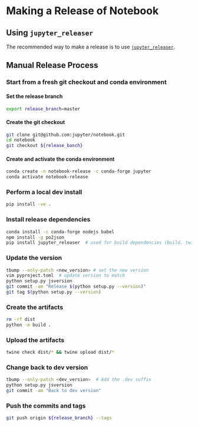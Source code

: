 # Making a Release of Notebook

## Using `jupyter_releaser`

The recommended way to make a release is to use [`jupyter_releaser`](https://github.com/jupyter-server/jupyter_releaser#checklist-for-adoption).

## Manual Release Process

### Start from a fresh git checkout and conda environment

#### Set the release branch

```bash
export release_branch=master
```

#### Create the git checkout

```bash
git clone git@github.com:jupyter/notebook.git
cd notebook
git checkout ${release_banch}
```

#### Create and activate the conda environment

```bash
conda create -n notebook-release -c conda-forge jupyter
conda activate notebook-release
```

### Perform a local dev install

```bash
pip install -ve .
```

### Install release dependencies

```bash
conda install -c conda-forge nodejs babel
npm install -g po2json
pip install jupyter_releaser  # used for build dependencies (build, twine, tbump)
```

### Update the version

```bash
tbump --only-patch <new_version> # set the new version
vim pyproject.toml  # update version to match
python setup.py jsversion
git commit -am "Release $(python setup.py --version)"
git tag $(python setup.py --version)
```

### Create the artifacts

```bash
rm -rf dist
python -m build .
```

### Upload the artifacts

```bash
twine check dist/* && twine upload dist/*
```

### Change back to dev version

```bash
tbump --only-patch <dev_version>  # Add the .dev suffix
python setup.py jsversion
git commit -am "Back to dev version"
```

### Push the commits and tags

```bash
git push origin ${release_branch} --tags
```
